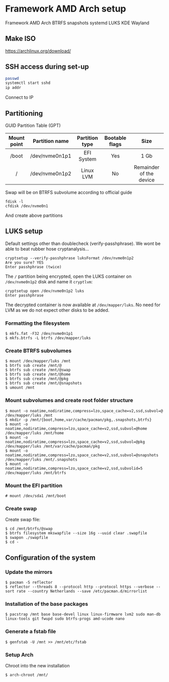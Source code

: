 # Framework AMD Arch setup
Framework AMD Arch BTRFS snapshots systemd LUKS KDE Wayland

## Make ISO
https://archlinux.org/download/

## SSH access during set-up

```sh
passwd
systemctl start sshd
ip addr
```
Connect to IP

## Partitioning

GUID Partition Table (GPT) 

| Mount point | Partition name | Partition type | Bootable flags |           Size          |
| :---------: | :------------: | :------------: | :------------: | :---------------------: |
| /boot       | /dev/nvme0n1p1 | EFI System     | Yes						 | 1 Gb 									 |
| /					  | /dev/nvme0n1p2 | Linux LVM      | No						 | Remainder of the device |

Swap will be on BTRFS subvolume according to official guide

```
fdisk -l
cfdisk /dev/nvme0n1
```
And create above partitions

## LUKS setup

Default settings other than doublecheck (verify-passhphrase). We wont be able to beat rubber hose cryptanalysis...

```
cryptsetup --verify-passhphrase luksFormat /dev/nvme0n1p2
Are you sure? YES
Enter passhphrase (twice)
```

The `/` partition being encrypted, open the LUKS container on `/dev/nvme0n1p2`
disk and name it `cryptlvm`:

```
cryptsetup open /dev/nvme0n1p2 luks
Enter passhphrase
```
The decrypted container is now available at `/dev/mapper/luks`.
No need for LVM as we do not expect other disks to be added. 

### Formatting the filesystem

```
$ mkfs.fat -F32 /dev/nvme0n1p1
$ mkfs.btrfs -L btrfs /dev/mapper/luks
```

### Create BTRFS subvolumes

```
$ mount /dev/mapper/luks /mnt
$ btrfs sub create /mnt/@
$ btrfs sub create /mnt/@swap
$ btrfs sub create /mnt/@home
$ btrfs sub create /mnt/@pkg
$ btrfs sub create /mnt/@snapshots
$ umount /mnt
```

### Mount subvolumes and create root folder structure

```
$ mount -o noatime,nodiratime,compress=lzo,space_cache=v2,ssd,subvol=@ /dev/mapper/luks /mnt
$ mkdir -p /mnt/{boot,home,var/cache/pacman/pkg,.snapshots,btrfs}
$ mount -o noatime,nodiratime,compress=lzo,space_cache=v2,ssd,subvol=@home /dev/mapper/luks /mnt/home
$ mount -o noatime,nodiratime,compress=lzo,space_cache=v2,ssd,subvol=@pkg /dev/mapper/luks /mnt/var/cache/pacman/pkg
$ mount -o noatime,nodiratime,compress=lzo,space_cache=v2,ssd,subvol=@snapshots /dev/mapper/luks /mnt/.snapshots
$ mount -o noatime,nodiratime,compress=lzo,space_cache=v2,ssd,subvolid=5 /dev/mapper/luks /mnt/btrfs
```
### Mount the EFI partition

```
# mount /dev/sda1 /mnt/boot
```

### Create swap
Create swap file:

```
$ cd /mnt/btrfs/@swap
$ btrfs filesystem mkswapfile --size 16g --uuid clear .swapfile
$ swapon ./swapfile
$ cd -
```

## Configuration of the system

### Update the mirrors

```
$ pacman -S reflector
$ reflector --threads 8 --protocol http --protocol https --verbose --sort rate --country Netherlands --save /etc/pacman.d/mirrorlist
```

### Installation of the base packages

```
$ pacstrap /mnt base base-devel linux linux-firmware lvm2 sudo man-db linux-tools git fwupd sudo btrfs-progs amd-ucode nano
```

### Generate a fstab file

```
$ genfstab -U /mnt >> /mnt/etc/fstab
```

### Setup Arch

Chroot into the new installation

```
$ arch-chroot /mnt/
```


